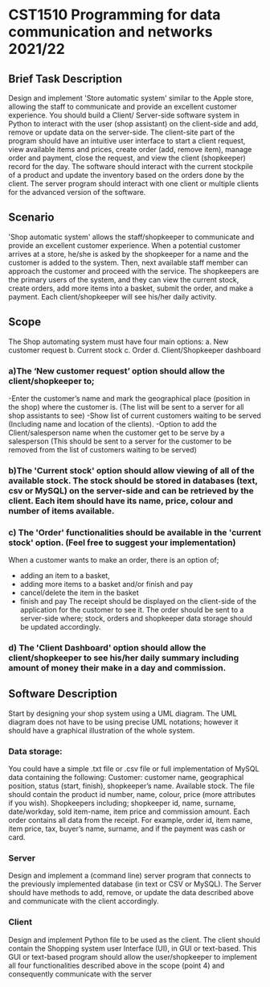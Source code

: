 # CST1510 Programming for data communication and networks 2021/22

## Brief Task Description
Design and implement 'Store automatic system' similar to the Apple store, allowing the staff 
to communicate and provide an excellent customer experience. 
You should build a Client/ Server-side software system in Python to interact with the user (shop 
assistant) on the client-side and add, remove or update data on the server-side.
The client-site part of the program should have an intuitive user interface to start a client 
request, view available items and prices, create order (add, remove item), manage order and 
payment, close the request, and view the client (shopkeeper) record for the day. The software 
should interact with the current stockpile of a product and update the inventory based on the 
orders done by the client. The server program should interact with one client or multiple clients 
for the advanced version of the software.

## Scenario
'Shop automatic system' allows the staff/shopkeeper to communicate and provide an excellent 
customer experience. When a potential customer arrives at a store, he/she is asked by the 
shopkeeper for a name and the customer is added to the system. Then, next available staff 
member can approach the customer and proceed with the service. The shopkeepers are the 
primary users of the system, and they can view the current stock, create orders, add more 
items into a basket, submit the order, and make a payment. Each client/shopkeeper will see 
his/her daily activity.

## Scope
The Shop automating system must have four main options:
a. New customer request
b. Current stock 
c. Order
d. Client/Shopkeeper dashboard 

### a)The ‘New customer request’ option should allow the client/shopkeeper to;
-Enter the customer’s name and mark the geographical place (position in the shop) 
where the customer is. (The list will be sent to a server for all shop assistants to see)
-Show list of current customers waiting to be served (Including name and location of the 
clients). 
-Option to add the Client/salesperson name when the customer get to be serve by a 
salesperson (This should be sent to a server for the customer to be removed from the 
list of customers waiting to be served)

### b)The 'Current stock' option should allow viewing of all of the available stock. The stock should be stored in databases (text, csv or MySQL) on the server-side and can be retrieved by the client. Each item should have its name, price, colour and number of items available. 

### c) The 'Order' functionalities should be available in the 'current stock' option. (Feel free to suggest your implementation)
When a customer wants to make an order, there is an option of; 
- adding an item to a basket, 
- adding more items to a basket and/or finish and pay
- cancel/delete the item in the basket
- finish and pay
The receipt should be displayed on the client-side of the application for the customer to see it.
The order should be sent to a server-side where; stock, orders and shopkeeper data storage 
should be updated accordingly.

### d) The 'Client Dashboard' option should allow the client/shopkeeper to see his/her daily summary including amount of money their make in a day and commission.

## Software Description
Start by designing your shop system using a UML diagram. The UML diagram does not have 
to be using precise UML notations; however it should have a graphical illustration of the 
whole system.

### Data storage:
You could have a simple .txt file or .csv file or full implementation of MySQL data containing 
the following: 
Customer: customer name, geographical position, status (start, finish), shopkeeper’s name.
Available stock. The file should contain the product id number, name, colour, price (more 
attributes if you wish).
Shopkeepers including; shopkeeper id, name, surname, date/workday, sold item-name, item 
price and commission amount. 
Each order contains all data from the receipt. For example, order id, item name, item price, 
tax, buyer’s name, surname, and if the payment was cash or card. 
### Server
Design and implement a (command line) server program that connects to the previously 
implemented database (in text or CSV or MySQL). The Server should have methods to add, 
remove, or update the data described above and communicate with the client accordingly.
### Client
Design and implement Python file to be used as the client. The client should contain the 
Shopping system user Interface (UI), in GUI or text-based.
This GUI or text-based program should allow the user/shopkeeper to implement all four
functionalities described above in the scope (point 4) and consequently communicate with the 
server
